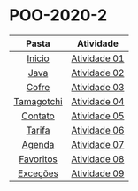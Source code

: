 # POO-2020-2

Pasta | Atividade
:------:|:------:
[Inicio](/Projeto%2001%20Inicio/) | [Atividade 01](/Projeto%2001%20Inicio/)
[Java](/Projeto%2002%20Java/) | [Atividade 02](/Projeto%2002%20Java/)
[Cofre](/Projeto%2003%20Cofre/) | [Atividade 03](/Projeto%2003%20Cofre/Pencil.java)
[Tamagotchi](/Projeto%2004%20Tamagotchi/) | [Atividade 04](/Projeto%2004%20Tamagotchi/Tamagotchi.java)
[Contato](/Projeto%2005%20Contato/) | [Atividade 05](/Projeto%2005%20Contato/JunkFood.java)
[Tarifa](/Projeto%2006%20Tarifa/) | [Atividade 06](/Projeto%2006%20Tarifa/Topic.java)
[Agenda](/Projeto%2007%20Agenda/) | [Atividade 07](/Projeto%2007%20Agenda/Agenda.java)
[Favoritos](/Projeto%2008%20Favoritos/) | [Atividade 08](/Projeto%2008%20Favoritos/Agenda.java)
[Exceções](/Projeto%2009%20Exceções/) | [Atividade 09](/Projeto%2009%20Exceções/Agenda.java)
